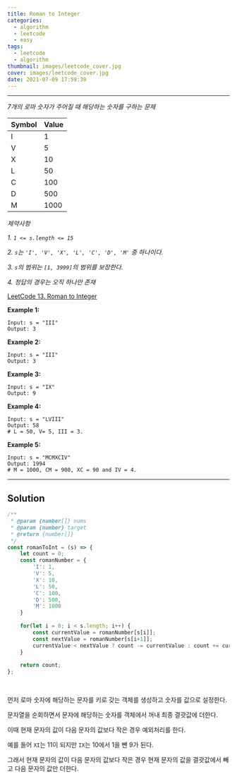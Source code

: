 ```yaml
---
title: Roman to Integer
categories:
  - algorithm
  - leetcode
  - easy
tags:
  - leetcode
  - algorithm
thumbnail: images/leetcode_cover.jpg
cover: images/leetcode_cover.jpg
date: 2021-07-09 17:59:39
---
```



---

<!--more-->

*7개의 로마 숫자가 주어질 때 해당하는 숫자를 구하는 문제*

| Symbol | Value |
| ------ | ----- |
| I      | 1     |
| V      | 5     |
| X      | 10    |
| L      | 50    |
| C      | 100   |
| D      | 500   |
| M      | 1000  |

*제약사항*

*1. <code>1 <= s.length <= 15</code>*

*2. `s`는 `'I', 'V', 'X', 'L', 'C', 'D', 'M'` 중 하나이다.* 

*3. `s`의 범위는 `[1, 3999]`의 범위를 보장한다.*

*4. 정답의 경우는 오직 하나만 존재*

[LeetCode 13. Roman to Integer](https://leetcode.com/problems/two-sum/)

**Example 1:**

```shell
Input: s = "III"
Output: 3
```

**Example 2:**

```shell
Input: s = "III"
Output: 3
```

**Example 3:**

```shell
Input: s = "IX"
Output: 9
```

**Example 4:**

```shell
Input: s = "LVIII"
Output: 58
# L = 50, V= 5, III = 3.
```

**Example 5:**

```shell
Input: s = "MCMXCIV"
Output: 1994
# M = 1000, CM = 900, XC = 90 and IV = 4.
```

---

## Solution

```javascript
/**
 * @param {number[]} nums
 * @param {number} target
 * @return {number[]}
 */
const romanToInt = (s) => {
    let count = 0;
    const romanNumber = {
        'I': 1,
        'V': 5,
        'X': 10,
        'L': 50,
        'C': 100,
        'D': 500,
        'M': 1000
    }
    
    for(let i = 0; i < s.length; i++) {
        const currentValue = romanNumber[s[i]];
        const nextValue = romanNumber[s[i+1]];
        currentValue < nextValue ? count -= currentValue : count += currentValue;
    }
    
    return count;
};
```

<br />

먼저 로마 숫자에 해당하는 문자를 키로 갖는 객체를 생성하고 숫자를 값으로 설정한다.

문자열을 순회하면서 문자에 해당하는 숫자를 객체에서 꺼내 최종 결괏값에 더한다.

이때 현재 문자의 값이 다음 문자의 값보다 작은 경우 예외처리를 한다.

예를 들어 `XI`는 11이 되지만 `IX`는 10에서 1을 뺀 9가 된다.

그래서 현재 문자의 값이 다음 문자의 값보다 작은 경우 현재 문자의 값을 결괏값에서 빼고 다음 문자의 값만 더한다.

